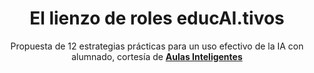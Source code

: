 ---
title: El lienzo de roles educAI.tivos
subtitle: Propuesta de 12 estrategias prácticas para un uso efectivo de la IA con alumnado, cortesía de [**Aulas Inteligentes**](https://twitter.com/AulasInteligent)
summary: "Propuesta de 12 estrategias prácticas para un uso efectivo de la IA con alumnado, cortesía de [**Aulas Inteligentes**](https://twitter.com/AulasInteligent)."
tags:
- IA
categories:
weight: 50

image:
  preview_only: true

_build:
  render: never

# Optional external URL for project (replaces project detail page).
external_link: "https://drive.google.com/file/d/10-P5vHzDdOFoBkaySUcatZZJzNTNio8N/view?usp=sharing"

links:
- icon_pack: fas
  icon:
  name: 📜 Infografía
  url: https://drive.google.com/file/d/10-P5vHzDdOFoBkaySUcatZZJzNTNio8N/view?usp=sharing
- icon_pack: fas
  icon:
  name: 🤖 Broch.IA (chatbot)
  url: https://huggingface.co/chat/assistant/66021129049b431eef0ccd16
---